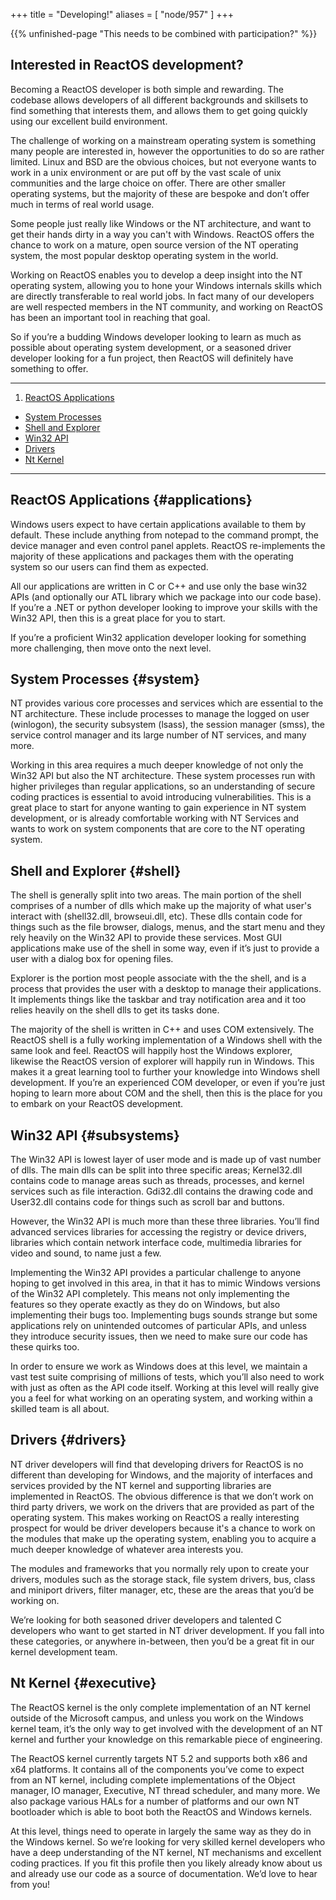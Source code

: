 +++
title = "Developing!"
aliases = [ "node/957" ]
+++

{{% unfinished-page "This needs to be combined with participation?" %}}

Interested in ReactOS development?
---
Becoming a ReactOS developer is both simple and rewarding. The codebase allows developers of all different backgrounds and skillsets to find something that interests them, and allows them to get going quickly using our excellent build environment. 


The challenge of working on a mainstream operating system is something many people are interested in, however the opportunities to do so are rather limited. Linux and BSD are the obvious choices, but not everyone wants to work in a unix environment or are put off by the vast scale of unix communities and the large choice on offer. There are other smaller operating systems, but the majority of these are bespoke and don’t offer much in terms of real world usage.


Some people just really like Windows or the NT architecture, and want to get their hands dirty in a way you can't with Windows. ReactOS offers the chance to work on a mature, open source version of the NT operating system, the most popular desktop operating system in the world.


Working on ReactOS enables you to develop a deep insight into the NT operating system, allowing you to hone your Windows internals skills which are directly transferable to real world jobs. In fact many of our developers are well respected members in the NT community, and working on ReactOS has been an important tool in reaching that goal.


So if you’re a budding Windows developer looking to learn as much as possible about operating system development, or a seasoned driver developer looking for a fun project, then ReactOS will definitely have something to offer.

----

1. [ReactOS Applications](#applications)
* [System Processes](#system)
* [Shell and Explorer](#shell)
* [Win32 API](#subsystems)
* [Drivers](#drivers)
* [Nt Kernel](#executive)

---


## ReactOS Applications {#applications}

Windows users expect to have certain applications available to them by default. These include anything from notepad to the command prompt, the device manager and even control panel applets. ReactOS re-implements the majority of these applications and packages them with the operating system so our users can find them as expected. 

All our applications are written in C or C++ and use only the base win32 APIs (and optionally our ATL library which we package into our code base). If you’re a .NET or python developer looking to improve your skills with the Win32 API, then this is a great place for you to start. 

If you’re a proficient Win32 application developer looking for something more challenging, then move onto the next level.

## System Processes {#system}

NT provides various core processes and services which are essential to the NT architecture. These include processes to manage the logged on user (winlogon), the security subsystem (lsass), the session manager (smss), the service control manager and its large number of NT services, and many more.

Working in this area requires a much deeper knowledge of not only the Win32 API but also the NT architecture. These system processes run with higher privileges than regular applications, so an understanding of secure coding practices is essential to avoid introducing vulnerabilities. This is a great place to start for anyone wanting to gain experience in NT system development, or is already comfortable working with NT Services and wants to work on system components that are core to the NT operating system.

## Shell and Explorer {#shell}

The shell is generally split into two areas. The main portion of the shell comprises of a number of dlls which make up the majority of what user's interact with (shell32.dll, browseui.dll, etc). These dlls contain code for things such as the file browser, dialogs, menus, and the start menu and they rely heavily on the Win32 API to provide these services. Most GUI applications make use of the shell in some way, even if it’s just to provide a user with a dialog box for opening files.

Explorer is the portion most people associate with the the shell, and is a process that provides the user with a desktop to manage their applications. It implements things like the taskbar and tray notification area and it too relies heavily on the shell dlls to get its tasks done.

The majority of the shell is written in C++ and uses COM extensively. The ReactOS shell is a fully working implementation of a Windows shell with the same look and feel. ReactOS will happily host the Windows explorer, likewise the ReactOS version of explorer will happily run in Windows. This makes it a great learning tool to further your knowledge into Windows shell development. If you’re an experienced COM developer, or even if you’re just hoping to learn more about COM and the shell, then this is the place for you to embark on your ReactOS development.

## Win32 API {#subsystems}

The Win32 API is lowest layer of user mode and is made up of vast number of dlls. The main dlls can be split into three specific areas; Kernel32.dll contains code to manage areas such as threads, processes, and kernel services such as file interaction. Gdi32.dll contains the drawing code and User32.dll contains code for things such as scroll bar and buttons.

However, the Win32 API is much more than these three libraries. You’ll find advanced services libraries for accessing the registry or device drivers, libraries which contain network interface code, multimedia libraries for video and sound, to name just a few.

Implementing the Win32 API provides a particular challenge to anyone hoping to get involved in this area, in that it has to mimic Windows versions of the Win32 API completely. This means not only implementing the features so they operate exactly as they do on Windows, but also implementing their bugs too. Implementing bugs sounds strange but some applications rely on unintended outcomes of particular APIs, and unless they introduce security issues, then we need to make sure our code has these quirks too.

In order to ensure we work as Windows does at this level, we maintain a vast test suite comprising of millions of tests, which you’ll also need to work with just as often as the API code itself. Working at this level will really give you a feel for what working on an operating system, and working within a skilled team is all about.

## Drivers {#drivers}

NT driver developers will find that developing drivers for ReactOS is no different than developing for Windows, and the majority of interfaces and services provided by the NT kernel and supporting libraries are implemented in ReactOS. The obvious difference is that we don’t work on third party drivers, we work on the drivers that are provided as part of the operating system. This makes working on ReactOS a really interesting prospect for would be driver developers because it's a chance to work on the modules that make up the operating system, enabling you to acquire a much deeper knowledge of whatever area interests you.

The modules and frameworks that you normally rely upon to create your drivers, modules such as the storage stack, file system drivers, bus, class and miniport drivers, filter manager, etc, these are the areas that you’d be working on.

We’re looking for both seasoned driver developers and talented C developers who want to get started in NT driver development. If you fall into these categories, or anywhere in-between, then you’d be a great fit in our kernel development team.

## Nt Kernel {#executive}

The ReactOS kernel is the only complete implementation of an NT kernel outside of the Microsoft campus, and unless you work on the Windows kernel team, it’s the only way to get involved with the development of an NT kernel and further your knowledge on this remarkable piece of engineering.

The ReactOS kernel currently targets NT 5.2 and supports both x86 and x64 platforms. It contains all of the components you’ve come to expect from an NT kernel, including complete implementations of the Object manager, IO manager, Executive, NT thread scheduler, and many more. We also package various HALs for a number of platforms and our own NT bootloader which is able to boot both the ReactOS and Windows kernels.

At this level, things need to operate in largely the same way as they do in the Windows kernel. So we’re looking for very skilled kernel developers who have a deep understanding of the NT kernel, NT mechanisms and excellent coding practices. If you fit this profile then you likely already know about us and already use our code as a source of documentation. We’d love to hear from you!


